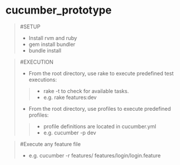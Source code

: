 cucumber_prototype
==================

> #SETUP
> * Install rvm and ruby
> * gem install bundler
> * bundle install
>

> #EXECUTION
> * From the root directory, use rake to execute predefined test executions: 
> > * rake -t to check for available tasks.
> > * e.g. rake features:dev
>
> * From the root directory, use profiles to execute predefined profiles:
> > * profile definitions are located in cucumber.yml
> > * e.g. cucumber -p dev

> #Execute any feature file
> * e.g. cucumber -r features/ features/login/login.feature 
